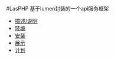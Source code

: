 #LasPHP
基于lumen封装的一个api服务框架


* [描述/说明](#describe)
* [环境](#requirements)
* [安装](#install)
* [展示](#show)
* [计划](#todo)






